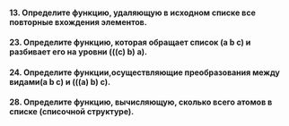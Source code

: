####  	13. Определите функцию, удаляющую в исходном списке все повторные вхождения элементов.
#### 	23. Определите функцию, которая обращает список (а b с) и разбивает его на уровни (((с) b) а).
####	24. Определите функции,осуществляющие преобразования между видами(a b c) и (((а) b) с).
####	28. Определите функцию, вычисляющую, сколько всего атомов в списке (списочной структуре).
